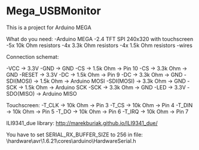 # Mega_USBMonitor
This is a project for Arduino MEGA

What do you need:
-Arduino MEGA
-2.4 TFT SPI 240x320 with touchscreen
-5x 10k Ohm resistors
-4x 3.3k Ohm resistors
-4x 1.5k Ohm resistors
-wires


Connection schemat:

-VCC -> 3.3V
-GND -> GND
-CS -> 1.5k Ohm -> Pin 10
-CS -> 3.3k Ohm -> GND
-RESET -> 3.3V
-DC -> 1.5k Ohm -> Pin 9
-DC -> 3.3k Ohm -> GND
-SDI(MOSI) -> 1.5k Ohm -> Arduino MOSI
-SDI(MOSI) -> 3.3k Ohm -> GND
-SCK -> 1.5k Ohm -> Arduino SCK
-SCK -> 3.3k Ohm -> GND
-LED -> 3.3V
-SDO(MISO) -> Arduino MISO

Touchscreen:
-T_CLK -> 10k Ohm -> Pin 3
-T_CS -> 10k Ohm -> Pin 4
-T_DIN -> 10k Ohm -> Pin 5
-T_DO -> 10k Ohm -> Pin 6
-T_IRQ -> 10k Ohm -> Pin 7


ILI9341_due library: http://marekburiak.github.io/ILI9341_due/

You have to set SERIAL_RX_BUFFER_SIZE to 256 in file: \hardware\avr\1.6.21\cores\arduino\HardwareSerial.h

